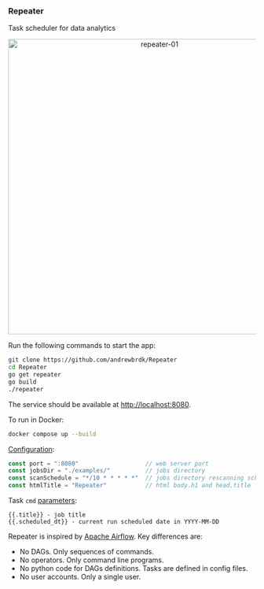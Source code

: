 ### Repeater

Task scheduler for data analytics

<p align="center">
    <a href="https://github.com/andrewbrdk/Repeater">
    <img src="https://i.ibb.co/T8XDLsP/repeater-01.png" alt="repeater-01" width="600">
    </a>
</p>

Run the following commands to start the app:

```bash
git clone https://github.com/andrewbrdk/Repeater
cd Repeater
go get repeater
go build 
./repeater
```

The service should be available at [http://localhost:8080](http://localhost:8080).

To run in Docker:

```bash
docker compose up --build
``` 

[Configuration](https://github.com/andrewbrdk/Repeater/blob/main/main.go#L25):
```go
const port = ":8080"                   // web server port  
const jobsDir = "./examples/"          // jobs directory
const scanSchedule = "*/10 * * * * *"  // jobs directory rescanning schedule
const htmlTitle = "Repeater"           // html body.h1 and head.title
```

Task `cmd` [parameters](https://github.com/andrewbrdk/Repeater/blob/main/examples/template.job):
```
{{.title}} - job title
{{.scheduled_dt}} - current run scheduled date in YYYY-MM-DD
```

Repeater is inspired by [Apache Airflow](https://airflow.apache.org/). Key differences are: 

* No DAGs. Only sequences of commands.
* No operators. Only command line programs. 
* No python code for DAGs definitions. Tasks are defined in config files.
* No user accounts. Only a single user.
